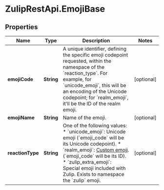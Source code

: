 # ZulipRestApi.EmojiBase

## Properties

Name | Type | Description | Notes
------------ | ------------- | ------------- | -------------
**emojiCode** | **String** | A unique identifier, defining the specific emoji codepoint requested, within the namespace of the &#x60;reaction_type&#x60;.  For example, for &#x60;unicode_emoji&#x60;, this will be an encoding of the Unicode codepoint; for &#x60;realm_emoji&#x60;, it&#39;ll be the ID of the realm emoji.  | [optional] 
**emojiName** | **String** | Name of the emoji.  | [optional] 
**reactionType** | **String** | One of the following values:  * &#x60;unicode_emoji&#x60;: Unicode emoji (&#x60;emoji_code&#x60; will be its Unicode   codepoint). * &#x60;realm_emoji&#x60;: [Custom emoji](/help/add-custom-emoji).   (&#x60;emoji_code&#x60; will be its ID). * &#x60;zulip_extra_emoji&#x60;: Special emoji included with Zulip.  Exists to   namespace the &#x60;zulip&#x60; emoji.  | [optional] 


